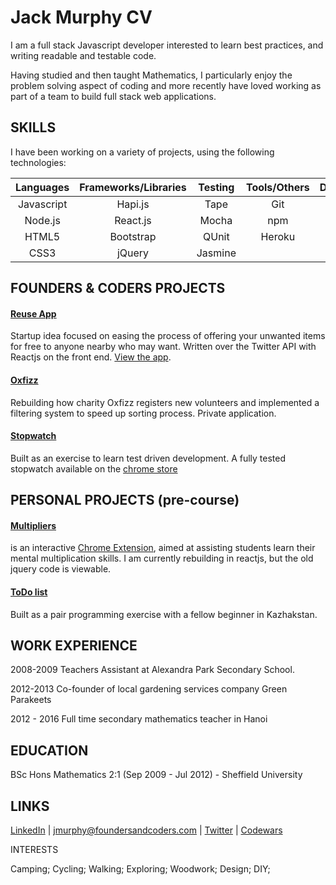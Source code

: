 # Jack Murphy CV

I am a full stack Javascript developer interested to learn best practices, and writing readable and testable code.

Having studied and then taught Mathematics, I particularly enjoy the problem solving aspect of coding and more recently have loved working as part of a team to build full stack web applications.

## SKILLS

I have been working on a variety of projects, using the following technologies:

|Languages 	|Frameworks/Libraries	|Testing| Tools/Others|Databases|
|:--------:|:---------------------:|:------:|:-----------:|:-----------------------:|
|Javascript	|Hapi.js	              |Tape     	  |Git	          |Redis
|Node.js   	|React.js	            |Mocha	      |npm
|HTML5     	|Bootstrap  	          |QUnit	      |Heroku
|CSS3      	|jQuery	              |Jasmine


## FOUNDERS & CODERS PROJECTS

#### [Reuse App](https://github.com/JMurphyWeb/onpurposehack)

Startup idea focused on easing the process of offering your unwanted items for free to anyone nearby who may want. Written over the Twitter API with Reactjs on the front end. [View the app](http://reuseapp.herokuapp.com/).

#### [Oxfizz](https://github.com/JMurphyWeb/worthwhile-hackathon)

Rebuilding how charity Oxfizz registers new volunteers and implemented a filtering system to speed up sorting process. Private application.

#### [Stopwatch](https://github.com/vanillasquad/stopwatch-jack-elias)
Built as an exercise to learn test driven development. A fully tested stopwatch available on the [chrome store](https://chrome.google.com/webstore/detail/stopwatch/dcaienkchlfpbcjkalkhbbcaohecmodp)

## PERSONAL PROJECTS (pre-course)

#### [Multipliers](https://chrome.google.com/webstore/detail/multipliers/ocimlgnmlnedcdbojlmonmicihbenfhj)

 is an interactive [Chrome Extension](https://github.com/JMurphyWeb/multipliers), aimed at assisting students learn their mental multiplication skills. I am currently rebuilding in reactjs, but the old jquery code is viewable.


#### [ToDo list](http://jmurphyweb.github.io/todo-list/)
Built as a pair programming exercise with a fellow beginner in Kazhakstan.


## WORK EXPERIENCE

2008-2009 Teachers Assistant at Alexandra Park Secondary School.

2012-2013 Co-founder of local gardening services company Green Parakeets

2012 - 2016 Full time secondary mathematics teacher in Hanoi


## EDUCATION

BSc Hons Mathematics 2:1 (Sep 2009 - Jul 2012) - Sheffield University

## LINKS

[LinkedIn](https://www.linkedin.com/in/jack-murphy-87b201107) | jmurphy@foundersandcoders.com | [Twitter](https://twitter.com/JMurphyWeb) | [Codewars](http://www.codewars.com/users/JMurphyWeb)

INTERESTS

Camping;
Cycling;
Walking;
Exploring;
Woodwork;
Design;
DIY;
